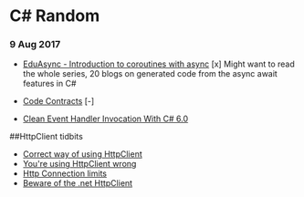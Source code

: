 # C# Random
### 9 Aug 2017

* [EduAsync - Introduction to coroutines with async](https://codeblog.jonskeet.uk/2011/06/22/eduasync-part-13-first-look-at-coroutines-with-async/) [x]
Might want to read the whole series, 20 blogs on generated code from the async await features in C#

* [Code Contracts](https://docs.microsoft.com/en-us/dotnet/framework/debug-trace-profile/code-contracts) [-]

* [Clean Event Handler Invocation With C# 6.0](https://codeblog.jonskeet.uk/2015/01/30/clean-event-handlers-invocation-with-c-6/)

##HttpClient tidbits
* [Correct way of using HttpClient](https://softwareengineering.stackexchange.com/questions/330364/correct-way-of-using-httpclient)
* [You're using HttpClient wrong](https://aspnetmonsters.com/2016/08/2016-08-27-httpclientwrong/)
* [Http Connection limits](http://odetocode.com/blogs/scott/archive/2004/06/08/http-connection-limits.aspx)
* [Beware of the .net HttpClient](http://www.nimaara.com/2016/11/01/beware-of-the-net-httpclient/)